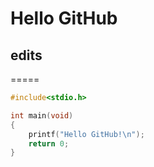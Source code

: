 # Hello GitHub
## edits
=====
```C
#include<stdio.h>

int main(void)
{
    printf("Hello GitHub!\n");
    return 0;
}
```
